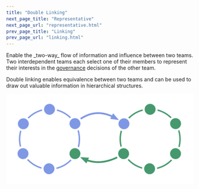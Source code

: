 ```yaml
---
title: "Double Linking"
next_page_title: "Representative"
next_page_url: "representative.html"
prev_page_title: "Linking"
prev_page_url: "linking.html"
---
```



<div class="card summary"><div class="card-body">Enable the _two-way_ flow of information and influence between two teams.
</div></div>
Two interdependent teams each select one of their members to represent their interests in the <a href="glossary.html#entry-governance" class="glossary-tooltip" data-toggle="tooltip" title="Governance: The process of setting objectives and making and evolving decisions that guide people towards achieving those objectives.">governance</a> decisions of the other team.

Double linking enables equivalence between two teams and can be used to draw out valuable information in hierarchical structures.

![Double linking two circles](img/structural-patterns/double-link.png)
